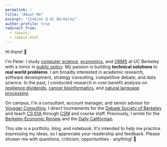 ```yaml
---
permalink: /
title: "About Me"
excerpt: "CS+Econ @ UC Berkeley"
author_profile: true
redirect_from: 
  - /about/
  - /about.html
---
```


Hi there! 👋

I'm Peter. I study [computer science](https://eecs.berkeley.edu/), [economics](http://guide.berkeley.edu/undergraduate/degree-programs/economics/), and [ORMS](http://guide.berkeley.edu/undergraduate/degree-programs/operations-research-management-science/) at UC Berkeley with a minor in [public policy](http://guide.berkeley.edu/undergraduate/degree-programs/public-policy/). My passion is building <strong>technical solutions</strong> to <strong>real world problems</strong>. I am broadly interested in academic research, software development, strategy consulting, competitive debate, and data science. In the past, I conducted research in cost-benefit analysis on [resilience dividends](https://doi.org/10.6028/NIST.SP.1260), [cancer bioinformatics](https://academic.oup.com/bioinformatics/advance-article/doi/10.1093/bioinformatics/btab619/6358719?login=true), and [natural language processing](https://github.com/petezh/RR-NLP-Tools). 

On campus, I'm a consultant, account manager, and senior advisor for [Voyager Consulting](http://www.voyagerconsulting.org/). I direct tournaments for the [Debate Society of Berkeley](https://debate.berkeley.edu/) and teach [CS 61A](https://cs61a.org/) through [CSM](https://csmentors.berkeley.edu/) and course staff. Previously, I wrote for the [Berkeley Economic Review](https://econreview.berkeley.edu/) and the [Daily Californian](https://www.dailycal.org/author/peterzhang/).


This site is a portfolio, blog, and notebook. It's intended to help me practice expressing my ideas, so I appreciate your readership and feedback. Please shower me with questions, criticism, opportunities - anything! 🚿



